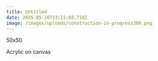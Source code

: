 ```yaml
---
title: Untitled
date: 2025-05-16T13:11:03.718Z
image: /images/uploads/construction-in-progress300.png
---
```

5﻿0x50 

Acrylic on canvas